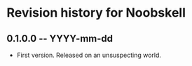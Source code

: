 # Revision history for Noobskell

## 0.1.0.0 -- YYYY-mm-dd

- First version. Released on an unsuspecting world.

